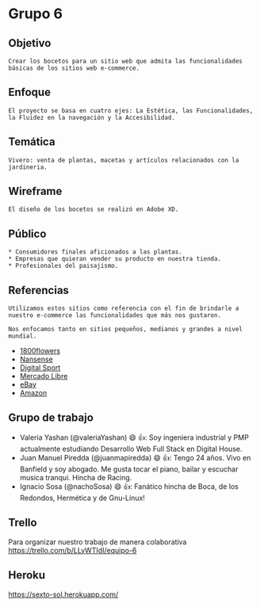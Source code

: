 # Grupo 6 
## Objetivo
```
Crear los bocetos para un sitio web que admita las funcionalidades
básicas de los sitios web e-commerce.
```
## Enfoque
```
El proyecto se basa en cuatro ejes: La Estética, las Funcionalidades, 
la Fluidez en la navegación y la Accesibilidad.
```
## Temática
```
Vivero: venta de plantas, macetas y artículos relacionados con la jardineria.
```
## Wireframe
```
El diseño de los bocetos se realizó en Adobe XD.
```
## Público
```
* Consumidores finales aficionados a las plantas.
* Empresas que quieran vender su producto en nuestra tienda.
* Profesionales del paisajismo.
```
## Referencias
```
Utilizamos estos sitios como referencia con el fin de brindarle a
nuestro e-commerce las funcionalidades que más nos gustaron.

Nos enfocamos tanto en sitios pequeños, medianos y grandes a nivel 
mundial.
```

* [1800flowers](https://www.1800flowers.com/ "1800flowers")
* [Nansense](https://www.nansense.com/ "Nansense")
* [Digital Sport](https://www.digitalsport.com.ar/ "Digital Sport")
* [Mercado Libre](https://www.mercadolibre.com.ar/ "Mercdado Libre")
* [eBay](https://www.ebay.com/ "eBay")
* [Amazon](https://www.amazon.com/-/es/ "Amazon")


## Grupo de trabajo
* Valeria Yashan (@valeriaYashan) :smile: :+1:: Soy ingeniera industrial y PMP actualmente estudiando Desarrollo Web Full Stack en Digital House.
* Juan Manuel Piredda (@juanmapiredda) :smile: :+1:: Tengo 24 años. Vivo en Banfield y soy abogado. Me gusta tocar el piano, bailar y escuchar musica tranqui. Hincha de Racing.
* Ignacio Sosa (@nachoSosa) :smile: :+1:: Fanático hincha de Boca, de los Redondos, Hermética y de Gnu-Linux!

## Trello
Para organizar nuestro trabajo de manera colaborativa
https://trello.com/b/LLyWTIdI/equipo-6

## Heroku
https://sexto-sol.herokuapp.com/